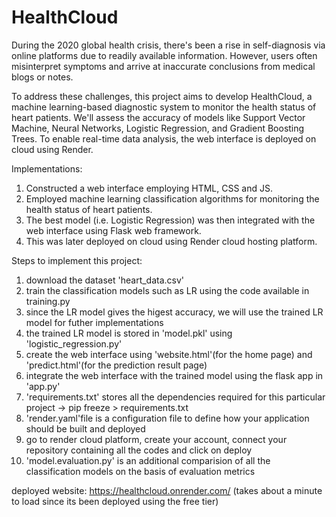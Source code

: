 # HealthCloud
During the 2020 global health crisis, there's been a rise in self-diagnosis via online platforms due to readily available information. However, users often misinterpret symptoms and arrive at inaccurate conclusions from medical blogs or notes.

To address these challenges, this project aims to develop HealthCloud, a machine learning-based diagnostic system to monitor the health status of heart patients. We'll assess the accuracy of models like Support Vector Machine, Neural Networks, Logistic Regression, and Gradient Boosting Trees. To enable real-time data analysis, the web interface is deployed on cloud using Render.

Implementations:
  1. Constructed a web interface employing HTML, CSS and JS.
  2. Employed machine learning classification algorithms for monitoring the health status of heart patients.
  3. The best model (i.e. Logistic Regression) was then integrated with the web interface using Flask web framework.
  4. This was later deployed on cloud using Render cloud hosting platform.

Steps to implement this project:
  1. download the dataset 'heart_data.csv'
  2. train the classification models such as LR using the code available in training.py
  3. since the LR model gives the higest accuracy, we will use the trained LR model for futher implementations
  4. the trained LR model is stored in 'model.pkl' using 'logistic_regression.py'
  5. create the web interface using 'website.html'(for the home page) and 'predict.html'(for the prediction result page)
  6. integrate the web interface with the trained model using the flask app in 'app.py'
  7. 'requirements.txt' stores all the dependencies required for this particular project -> pip freeze > requirements.txt
  8. 'render.yaml'file is a configuration file to define how your application should be built and deployed
  9. go to render cloud platform, create your account, connect your repository containing all the codes and click on deploy
  10. 'model.evaluation.py' is an additional comparision of all the classification models on the basis of evaluation metrics

deployed website: https://healthcloud.onrender.com/ (takes about a minute to load since its been deployed using the free tier)
